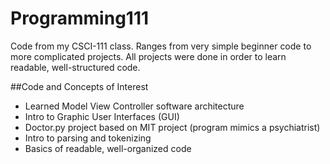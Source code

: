 # Programming111
Code from my CSCI-111 class.  Ranges from very simple beginner code to more complicated projects.  All projects were done in order to learn readable, well-structured code.

##Code and Concepts of Interest
- Learned Model View Controller software architecture
- Intro to Graphic User Interfaces (GUI)
- Doctor.py project based on MIT project (program mimics a psychiatrist)
- Intro to parsing and tokenizing
- Basics of readable, well-organized code
